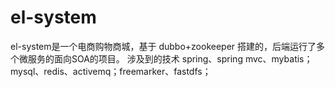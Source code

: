 # el-system
el-system是一个电商购物商城，基于 dubbo+zookeeper 搭建的，后端运行了多个微服务的面向SOA的项目。
涉及到的技术 spring、spring mvc、mybatis；mysql、redis、activemq；freemarker、fastdfs；
